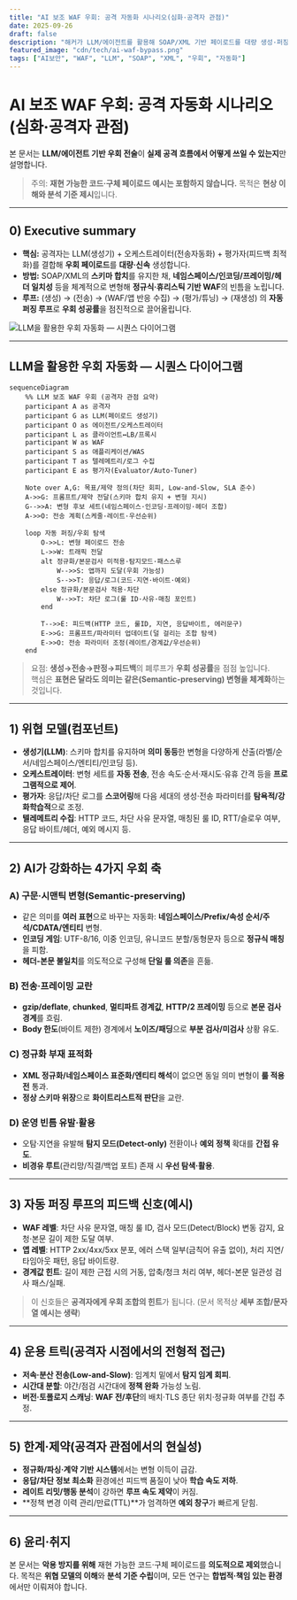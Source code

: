 ```yaml
---
title: "AI 보조 WAF 우회: 공격 자동화 시나리오(심화·공격자 관점)"
date: 2025-09-26
draft: false
description: "해커가 LLM/에이전트를 활용해 SOAP/XML 기반 페이로드를 대량 생성·퍼징하고, 피드백 루프로 우회 조합을 최적화하는 과정을 공격자 관점에서 구조화합니다. (재현용 코드/악성 예시는 포함하지 않음)"
featured_image: "cdn/tech/ai-waf-bypass.png"
tags: ["AI보안", "WAF", "LLM", "SOAP", "XML", "우회", "자동화"]
---
```


# AI 보조 WAF 우회: 공격 자동화 시나리오(심화·공격자 관점)

본 문서는 **LLM/에이전트 기반 우회 전술**이 **실제 공격 흐름에서 어떻게 쓰일 수 있는지**만 설명합니다.  
> 주의: **재현 가능한 코드·구체 페이로드 예시는 포함하지 않습니다.** 목적은 **현상 이해와 분석 기준 제시**입니다.

---

## 0) Executive summary

* **핵심:** 공격자는 LLM(생성기) + 오케스트레이터(전송자동화) + 평가자(피드백 최적화)를 결합해 **우회 페이로드**를 **대량·신속** 생성합니다.
* **방법:** SOAP/XML의 **스키마 합치**를 유지한 채, **네임스페이스/인코딩/프레이밍/헤더 일치성** 등을 체계적으로 변형해 **정규식·휴리스틱 기반 WAF**의 빈틈을 노립니다.
* **루프:** (생성) → (전송) → (WAF/앱 반응 수집) → (평가/튜닝) → (재생성) 의 **자동 퍼징 루프**로 **우회 성공률**을 점진적으로 끌어올립니다.


<!--more-->

![LLM을 활용한 우회 자동화 — 시퀀스 다이어그램](https://blog.plura.io/cdn/tech/ai-waf-bypass.png)

---

## LLM을 활용한 우회 자동화 — 시퀀스 다이어그램

```mermaid
sequenceDiagram
    %% LLM 보조 WAF 우회 (공격자 관점 요약)
    participant A as 공격자
    participant G as LLM(페이로드 생성기)
    participant O as 에이전트/오케스트레이터
    participant L as 클라이언트↔LB/프록시
    participant W as WAF
    participant S as 애플리케이션/WAS
    participant T as 텔레메트리/로그 수집
    participant E as 평가자(Evaluator/Auto-Tuner)

    Note over A,G: 목표/제약 정의(차단 회피, Low-and-Slow, SLA 준수)
    A->>G: 프롬프트/제약 전달(스키마 합치 유지 + 변형 지시)
    G-->>A: 변형 후보 세트(네임스페이스·인코딩·프레이밍·헤더 조합)
    A->>O: 전송 계획(스케줄·레이트·우선순위)

    loop 자동 퍼징/우회 탐색
        O->>L: 변형 페이로드 전송
        L->>W: 트래픽 전달
        alt 정규화/본문검사 미적용·탐지모드·패스스루
            W-->>S: 앱까지 도달(우회 가능성)
            S-->>T: 응답/로그(코드·지연·바이트·예외)
        else 정규화/본문검사 적용·차단
            W-->>T: 차단 로그(룰 ID·사유·매칭 포인트)
        end

        T-->>E: 피드백(HTTP 코드, 룰ID, 지연, 응답바이트, 에러문구)
        E->>G: 프롬프트/파라미터 업데이트(덜 걸리는 조합 탐색)
        E->>O: 전송 파라미터 조정(레이트/경계값/우선순위)
    end
````

> 요점: **생성→전송→판정→피드백**의 폐루프가 **우회 성공률**을 점점 높입니다.  
> 핵심은 **표현은 달라도 의미는 같은(Semantic-preserving) 변형을 체계화**하는 것입니다.

---

## 1) 위협 모델(컴포넌트)

* **생성기(LLM)**: 스키마 합치를 유지하며 **의미 동등**한 변형을 다양하게 산출(라벨/순서/네임스페이스/엔티티/인코딩 등).
* **오케스트레이터**: 변형 세트를 **자동 전송**, 전송 속도·순서·재시도·유휴 간격 등을 **프로그램적으로 제어**.
* **평가자**: 응답/차단 로그를 **스코어링**해 다음 세대의 생성·전송 파라미터를 **탐욕적/강화학습적**으로 조정.
* **텔레메트리 수집**: HTTP 코드, 차단 사유 문자열, 매칭된 룰 ID, RTT/슬로우 여부, 응답 바이트/헤더, 예외 메시지 등.

---

## 2) AI가 강화하는 **4가지 우회 축**

### A) 구문·시맨틱 변형(Semantic-preserving)

* 같은 의미를 **여러 표현**으로 바꾸는 자동화: **네임스페이스/Prefix/속성 순서/주석/CDATA/엔티티** 변형.
* **인코딩 게임**: UTF-8/16, 이중 인코딩, 유니코드 분할/동형문자 등으로 **정규식 매칭**을 피함.
* **헤더-본문 불일치**를 의도적으로 구성해 **단일 룰 의존**을 흔듦.

### B) 전송·프레이밍 교란

* **gzip/deflate**, **chunked**, **멀티파트 경계값**, **HTTP/2 프레이밍** 등으로 **본문 검사 경계**를 흐림.
* **Body 한도**(바이트 제한) 경계에서 **노이즈/패딩**으로 **부분 검사/미검사** 상황 유도.

### C) 정규화 부재 표적화

* **XML 정규화/네임스페이스 표준화/엔티티 해석**이 없으면 동일 의미 변형이 **룰 적용 전** 통과.
* **정상 스키마 위장**으로 **화이트리스트적 판단**을 교란.

### D) 운영 빈틈 유발·활용

* 오탐·지연을 유발해 **탐지 모드(Detect-only)** 전환이나 **예외 정책** 확대를 **간접 유도**.
* **비경유 루트**(관리망/직결/백업 포트) 존재 시 **우선 탐색·활용**.

---

## 3) 자동 퍼징 루프의 **피드백 신호**(예시)

* **WAF 레벨**: 차단 사유 문자열, 매칭 룰 ID, 검사 모드(Detect/Block) 변동 감지, 요청·본문 길이 제한 도달 여부.
* **앱 레벨**: HTTP 2xx/4xx/5xx 분포, 에러 스택 일부(금칙어 유출 없이), 처리 지연/타임아웃 패턴, 응답 바이트량.
* **경계값 힌트**: 길이 제한 근접 시의 거동, 압축/청크 처리 여부, 헤더-본문 일관성 검사 패스/실패.

> 이 신호들은 **공격자에게 우회 조합의 힌트**가 됩니다. (문서 목적상 **세부 조합/문자열 예시는 생략**)

---

## 4) 운용 트릭(공격자 시점에서의 전형적 접근)

* **저속·분산 전송(Low-and-Slow)**: 임계치 밑에서 **탐지 임계 회피**.
* **시간대 분할**: 야간/점검 시간대에 **정책 완화** 가능성 노림.
* **버전·토폴로지 스캐닝**: **WAF 전/후단**의 배치·TLS 종단 위치·정규화 여부를 간접 추정.

---

## 5) 한계·제약(공격자 관점에서의 현실성)

* **정규화/파싱·계약 기반 시스템**에서는 변형 이득이 급감.
* **응답/차단 정보 최소화** 환경에선 피드백 품질이 낮아 **학습 속도 저하**.
* **레이트 리밋/행동 분석**이 강하면 **루프 속도 제약**이 커짐.
* **정책 변경 이력 관리/만료(TTL)**가 엄격하면 **예외 창구**가 빠르게 닫힘.

---

## 6) 윤리·취지

본 문서는 **악용 방지를 위해** 재현 가능한 코드·구체 페이로드를 **의도적으로 제외**했습니다. 목적은 **위협 모델의 이해**와 **분석 기준 수립**이며, 모든 연구는 **합법적·책임 있는 환경**에서만 이뤄져야 합니다.

